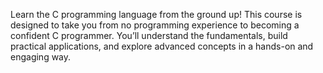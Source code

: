 Learn the C programming language from the ground up! This course is designed to take you from no programming experience to becoming a confident C programmer. You’ll understand the fundamentals, build practical applications, and explore advanced concepts in a hands-on and engaging way.
